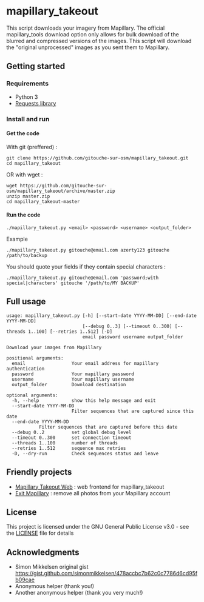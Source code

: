 # mapillary_takeout

This script downloads your imagery from Mapillary. The official mapillary_tools download option only allows for bulk download of the blurred and compressed versions of the images. This script will download the "original unprocessed" images as you sent them to Mapillary.

## Getting started

### Requirements

* Python 3
* [Requests library](https://requests.readthedocs.io)

### Install and run
#### Get the code
With git (preffered) :
```
git clone https://github.com/gitouche-sur-osm/mapillary_takeout.git
cd mapillary_takeout
```
OR with wget :
```
wget https://github.com/gitouche-sur-osm/mapillary_takeout/archive/master.zip
unzip master.zip
cd mapillary_takeout-master
```
#### Run the code
```
./mapillary_takeout.py <email> <password> <username> <output_folder>
```
Example
```
./mapillary_takeout.py gitouche@email.com azerty123 gitouche /path/to/backup
```
You should quote your fields if they contain special characters :
```
./mapillary_takeout.py gitouche@email.com 'password;with special|characters' gitouche '/path/to/MY BACKUP'
```
## Full usage
```
usage: mapillary_takeout.py [-h] [--start-date YYYY-MM-DD] [--end-date YYYY-MM-DD]
                            [--debug 0..3] [--timeout 0..300] [--threads 1..100] [--retries 1..512] [-D]
                            email password username output_folder

Download your images from Mapillary

positional arguments:
  email                 Your email address for mapillary authentication
  password              Your mapillary password
  username              Your mapillary username
  output_folder         Download destination

optional arguments:
  -h, --help            show this help message and exit
  --start-date YYYY-MM-DD
                        Filter sequences that are captured since this date
  --end-date YYYY-MM-DD
			Filter sequences that are captured before this date
  --debug 0..2          set global debug level
  --timeout 0..300      set connection timeout
  --threads 1..100      number of threads
  --retries 1..512      sequence max retries
  -D, --dry-run         Check sequences status and leave
```							

## Friendly projects

* [Mapillary Takeout Web](https://github.com/frodrigo/mapillary_takeout_web) : web frontend for mapillary_takeout
* [Exit Mapillary](https://framagit.org/Midgard/exit-mapillary) : remove all photos from your Mapillary account

## License

This project is licensed under the GNU General Public License v3.0 - see the [LICENSE](LICENSE) file for details

## Acknowledgments

* Simon Mikkelsen original gist https://gist.github.com/simonmikkelsen/478accbc7b62c0c7786d6cd95fb09cae
* Anonymous helper (thank you!)
* Another anonymous helper (thank you very much!)
